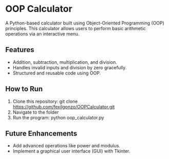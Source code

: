 # OOP Calculator

A Python-based calculator built using Object-Oriented Programming (OOP) principles. This calculator allows users to perform basic arithmetic operations via an interactive menu.

## Features
- Addition, subtraction, multiplication, and division.
- Handles invalid inputs and division by zero gracefully.
- Structured and reusable code using OOP.

## How to Run
1. Clone this repository:
    git clone https://github.com/fexilgonzo/OOPCalculator.git
2. Navigate to the folder
3. Run the program:
    python oop_calculator.py

## Future Enhancements
- Add advanced operations like power and modulus.
- Implement a graphical user interface (GUI) with Tkinter.
